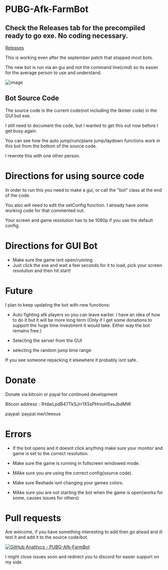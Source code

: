 # PUBG-Afk-FarmBot

## Check the Releases tab for the precompiled ready to go exe. No coding necessary.   

[Releases](https://github.com/Clintoxen/PUBG-Afk-FarmBot/releases "GUIBot")


This is working even after the september patch that stopped most bots.

The new bot is run via an gui and not the command line(cmd) so its easier for the average person to use and understand. 


![image](https://i.imgur.com/g1D9wEJ.png)

## Bot Source Code
The source code is the current code(not including the tkinter code) in the GUI bot exe. 

I still need to document the code, but I wanted to get this out now before I get busy again.

You can see how the auto jump/rum/plane jump/laydown functions work in this bot from the bottom of the source code. 

I rewrote this with one other person.

# Directions for using source code

In order to run this you need to make a gui, or call the "bot" class at the end of the code. 

You also will need to edit the setConfig function. I already have some working code for that commented out.

Your screen and game resolution has to be 1080p if you use the default config.

# Directions for GUI Bot
* Make sure the game isnt open/running
* Just click the exe and wait a few seconds for it to load, pick your screen resolution and then hit start!

# Future

I plan to keep updating the bot with new functions: 

* Auto fighting afk players so you can leave earlier. I have an idea of how to do it but it will be more long term (Only if I get some donations to support the huge time investment it would take. Either way the bot remains free.)

* Selecting  the server from the GUI

* selecting the random jump time range

If you see someone repacking it elsewhere it probably isnt safe..

# Donate
Donate via bitcoin or payal for continued development 

Bitcoin address : 1HdwLpdB47TkSJrr1X5sPHnioH5ssJbdMW 

paypal: paypal.me/cleesus

# Errors

* If the bot opens and it doesnt click anything make sure your monitor and game is set to the correct resolution. 

* Make sure the game is running in fullscreen windowed mode. 

* MAke sure you are using the correct config(source code).

* Make sure Reshade isnt changing your games colors.

* MAke sure you are not starting the bot when the game is open(works for some, causes issues for others)

# Pull requests
Are welcome, if you have something interesting to add then go ahead and ill test it and add it to the source code/bot.


[![GitHub Analitycs - PUBG-Afk-FarmBot](http://github-analytics.apphb.com/badges/RepositoryDownloads/109323214.svg)](http://github-analytics.apphb.com/) 

I might close issues soon and redirect you to discord for easier support on my side.
